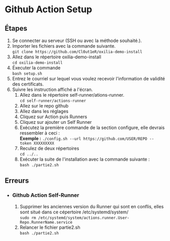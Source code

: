 # Github Action Setup

## Étapes

1. Se connecter au serveur (SSH ou avec la méthode souhaité.).
2. Importer les fichiers avec la commande suivante.<br>
`git clone https://github.com/Cl0ut1eR/oxilia-demo-install`
3. Allez dans le répertoire oxilia-demo-install<br>
`cd oxilia-demo-install`
4. Éxecuter la commande <br>``bash setup.sh``
5. Entrez le courriel sur lequel vous voulez recevoir l'information de validité des certificats.
6. Suivre les instruction affiché a l'écran.
    1. Allez dans le répertoire self-runner/ations-runner.<br> 
    `cd self-runner/actions-runner`
    2. Allez sur le repo github
    3. Allez dans les réglages
    4. Cliquez sur Action puis Runners
    5. Cliquez sur ajouter un Self Runner
    6. Exécutez la première commande de la section configure, elle devrais ressembler à ceci :
    <br><b>Exemple :</b> 
    `./config.sh --url https://github.com/USER/REPO --token XXXXXXXXX` 
    7. Reculez de deux répertoires<br>
    `cd ../..`
    8. Exécuter la suite de l'installation avec la commande suivante :<br>
    `bash ./partie2.sh`

## Erreurs
* ### Github Action Self-Runner
    1. Supprimer les anciennes version du Runner qui sont en conflis, elles sont situé dans ce cépertoire /etc/systemd/system/ <br>
    `sudo rm /etc/systemd/system/actions.runner.User-Repo.RunnerName.service`
    2. Relancer le fichier partie2.sh<br>
    `bash ./partie2.sh`
